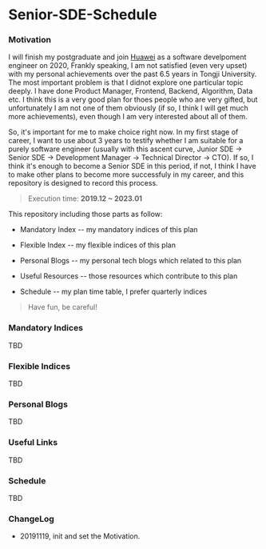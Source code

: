 # Senior-SDE-Schedule

### Motivation

I will finish my postgraduate and join [Huawei](https://www.huawei.com/cn/) as a software develpoment engineer on 2020, Frankly speaking, I am not satisfied (even very upset) with my personal achievements over the past 6.5 years in Tongji University. The most important problem is that I didnot explore one particular topic deeply. I have done Product Manager, Frontend, Backend, Algorithm, Data etc. I think this is a very good plan for thoes people who are very gifted, but unfortunately I am not one of them obviously (if so, I think I will get much more achievements), even though I am very interested about all of them.

So, it's important for me to make choice right now. In my first stage of career, I want to use about 3 years to testify whether I am suitable for a purely software engineer (usually with this ascent curve, Junior SDE -> Senior SDE -> Development Manager -> Technical Director -> CTO). If so, I think it's enough to become a Senior SDE in this period, if not, I think I have to make other plans to become more successfuly in my career, and this repository is designed to record this process.

> Execution time: **2019.12 ~ 2023.01**

This repository including those parts as follow:

* Mandatory Index -- my mandatory indices of this plan

* Flexible Index -- my flexible indices of this plan 

* Personal Blogs -- my personal tech blogs which related to this plan

* Useful Resources -- those resources which contribute to this plan

* Schedule -- my plan time table, I prefer quarterly indices

> Have fun, be careful!

### Mandatory Indices

TBD

### Flexible Indices

TBD

### Personal Blogs

TBD

### Useful Links

TBD

### Schedule

TBD

### ChangeLog

* 20191119, init and set the Motivation.